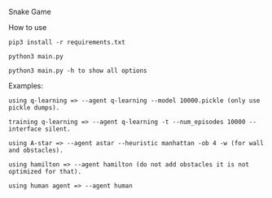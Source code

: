 Snake Game


How to use

	pip3 install -r requirements.txt
	
	python3 main.py
	
	python3 main.py -h to show all options


Examples: 

	using q-learning => --agent q-learning --model 10000.pickle (only use pickle dumps).
	
	training q-learning => --agent q-learning -t --num_episodes 10000 --interface silent.
	
	using A-star => --agent astar --heuristic manhattan -ob 4 -w (for wall and obstacles).
	
	using hamilton => --agent hamilton (do not add obstacles it is not optimized for that).
	
	using human agent => --agent human 
